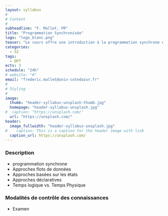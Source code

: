 ```yaml
---
layout: syllabus
#
# Content
#
subheadline: "F. Mallet, PR"
title: "Programmation Synchronisée"
logo: "logo_blanc.png"
teaser: "Le cours offre une introduction à la programmation synchrone en mélangeant les approches déclaratives, flots de données ou basées sur les états."
categories:
  - S2
tags:
  - OPT
ects: 3
schedule: "24h"
# website: "#"
email: "frederic.mallet@univ-cotedazur.fr"
#
# Styling
#
image:
  thumb: "header-syllabus-unsplash-thumb.jpg"
  homepage: "header-syllabus-unsplash.jpg"
#  caption: "https://unsplash.com/"
  url: "https://unsplash.com/"
header:
  image_fullwidth: "header-syllabus-unsplash.jpg"
#    caption: This is a caption for the header image with link
  caption_url: https://unsplash.com/  
---
```


### Description ###

- programmation synchrone
- Approches flots de données
- Approches basées sur les états
- Approches déclaratives
- Temps logique vs. Temps Physique

### Modalités de contrôle des connaissances ###

- Examen 
